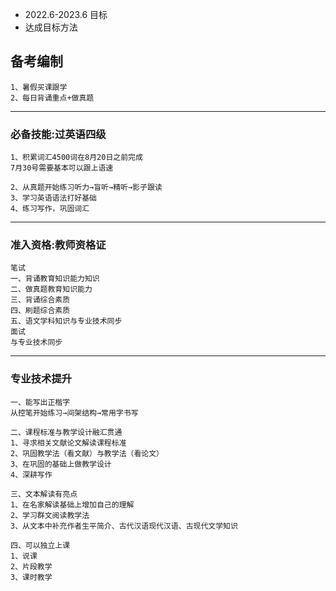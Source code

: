 - 2022.6-2023.6		目标		
- 达成目标方法	
## 备考编制
```
1、暑假买课跟学
2、每日背诵重点+做真题
```	

---------
### 必备技能:过英语四级
```
1、积累词汇4500词在8月20日之前完成
7月30号需要基本可以跟上语速

2、从真题开始练习听力→盲听→精听→影子跟读
3、学习英语语法打好基础
4、练习写作，巩固词汇

```
------------------
### 准入资格:教师资格证
```
笔试
一、背诵教育知识能力知识
二、做真题教育知识能力
三、背诵综合素质
四、刷题综合素质
五、语文学科知识与专业技术同步
面试
与专业技术同步
```
-----------------
### 专业技术提升
```
一、能写出正楷字
从控笔开始练习→间架结构→常用字书写

二、课程标准与教学设计融汇贯通	
1、寻求相关文献论文解读课程标准
2、巩固教学法（看文献）与教学法（看论文）
3、在巩固的基础上做教学设计
4、深耕写作

三、文本解读有亮点
1、在名家解读基础上增加自己的理解
2、学习群文阅读教学法
3、从文本中补充作者生平简介、古代汉语现代汉语、古现代文学知识

四、可以独立上课	
1、说课
2、片段教学
3、课时教学
	
```